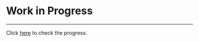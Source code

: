 # Work in Progress

---

Click [here](https://maze-generator-1.netlify.app/) to check the progress.
